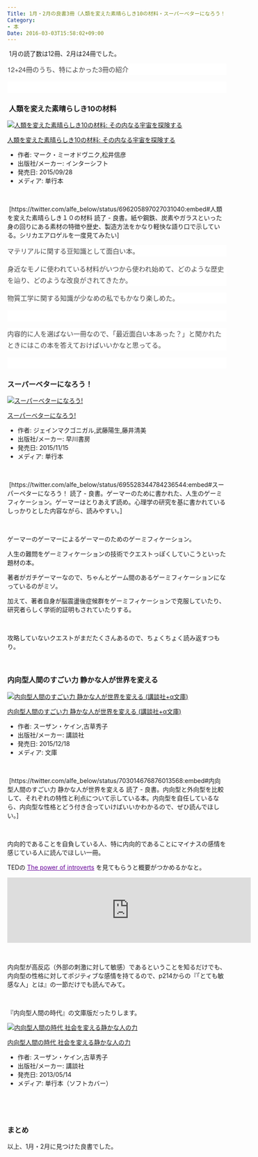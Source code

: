```yaml
---
Title: 1月・2月の良書3冊（人類を変えた素晴らしき10の材料・スーパーベターになろう！・内向型人間のすごい力）
Category:
- 本
Date: 2016-03-03T15:58:02+09:00
---
```


<p> 1月の読了数は12冊、2月は24冊でした。</p>
<p style="margin: 0px 0px 1em; color: #454545; font-family: 'Helvetica Neue', Helvetica, Arial, 'Hiragino Kaku Gothic Pro', Meiryo, 'MS PGothic', sans-serif; font-size: 15.2px; font-style: normal; font-variant: normal; font-weight: normal; letter-spacing: normal; line-height: 25.84px; orphans: auto; text-align: start; text-indent: 0px; text-transform: none; white-space: normal; widows: 1; word-spacing: 0px; -webkit-text-stroke-width: 0px; background-color: #ffffff;">12+24冊のうち、特によかった3冊の紹介</p>
<p style="margin: 0px 0px 1em; color: #454545; font-family: 'Helvetica Neue', Helvetica, Arial, 'Hiragino Kaku Gothic Pro', Meiryo, 'MS PGothic', sans-serif; font-size: 15.2px; font-style: normal; font-variant: normal; font-weight: normal; letter-spacing: normal; line-height: 25.84px; orphans: auto; text-align: start; text-indent: 0px; text-transform: none; white-space: normal; widows: 1; word-spacing: 0px; -webkit-text-stroke-width: 0px; background-color: #ffffff;"> </p>

###  人類を変えた素晴らしき10の材料

<div class="freezed">
<div class="external-link-detail"><a href="https://www.amazon.co.jp/exec/obidos/ASIN/4772695478/ab1025-22/"><img class="external-link-detail-image" title="人類を変えた素晴らしき10の材料: その内なる宇宙を探険する" src="https://ecx.images-amazon.com/images/I/51T7gPZIckL._SL160_.jpg" alt="人類を変えた素晴らしき10の材料: その内なる宇宙を探険する" /></a>
<div class="external-link-detail-info">
<p class="external-link-detail-title"><a href="https://www.amazon.co.jp/exec/obidos/ASIN/4772695478/ab1025-22/">人類を変えた素晴らしき10の材料: その内なる宇宙を探険する</a></p>
<ul>
<li><span class="external-link-detail-label">作者:</span> マーク・ミーオドヴニク,松井信彦</li>
<li><span class="external-link-detail-label">出版社/メーカー:</span> インターシフト</li>
<li><span class="external-link-detail-label">発売日:</span> 2015/09/28</li>
<li><span class="external-link-detail-label">メディア:</span> 単行本</li>

</ul>
</div>
<div class="external-link-detail-foot"> </div>
</div>
</div>
<p> [https://twitter.com/alfe_below/status/696205897027031040:embed#人類を変えた素晴らしき１０の材料 読了 - 良書。紙や鋼鉄、炭素やガラスといった身の回りにある素材の特徴や歴史、製造方法をかなり軽快な語り口で示している。シリカエアロゲルを一度見てみたい]</p>
<p style="margin: 0px 0px 1em; color: #454545; font-family: 'Helvetica Neue', Helvetica, Arial, 'Hiragino Kaku Gothic Pro', Meiryo, 'MS PGothic', sans-serif; font-size: 15.2px; font-style: normal; font-variant: normal; font-weight: normal; letter-spacing: normal; line-height: 25.84px; orphans: auto; text-align: start; text-indent: 0px; text-transform: none; white-space: normal; widows: 1; word-spacing: 0px; -webkit-text-stroke-width: 0px; background-color: #ffffff;">マテリアルに関する豆知識として面白い本。</p>
<p style="margin: 0px 0px 1em; color: #454545; font-family: 'Helvetica Neue', Helvetica, Arial, 'Hiragino Kaku Gothic Pro', Meiryo, 'MS PGothic', sans-serif; font-size: 15.2px; font-style: normal; font-variant: normal; font-weight: normal; letter-spacing: normal; line-height: 25.84px; orphans: auto; text-align: start; text-indent: 0px; text-transform: none; white-space: normal; widows: 1; word-spacing: 0px; -webkit-text-stroke-width: 0px; background-color: #ffffff;">身近なモノに使われている材料がいつから使われ始めて、どのような歴史を辿り、どのような改良がされてきたか。</p>
<p style="margin: 0px 0px 1em; color: #454545; font-family: 'Helvetica Neue', Helvetica, Arial, 'Hiragino Kaku Gothic Pro', Meiryo, 'MS PGothic', sans-serif; font-size: 15.2px; font-style: normal; font-variant: normal; font-weight: normal; letter-spacing: normal; line-height: 25.84px; orphans: auto; text-align: start; text-indent: 0px; text-transform: none; white-space: normal; widows: 1; word-spacing: 0px; -webkit-text-stroke-width: 0px; background-color: #ffffff;">物質工学に関する知識が少なめの私でもかなり楽しめた。</p>
<p style="margin: 0px 0px 1em; color: #454545; font-family: 'Helvetica Neue', Helvetica, Arial, 'Hiragino Kaku Gothic Pro', Meiryo, 'MS PGothic', sans-serif; font-size: 15.2px; font-style: normal; font-variant: normal; font-weight: normal; letter-spacing: normal; line-height: 25.84px; orphans: auto; text-align: start; text-indent: 0px; text-transform: none; white-space: normal; widows: 1; word-spacing: 0px; -webkit-text-stroke-width: 0px; background-color: #ffffff;"> </p>
<p style="margin: 0px 0px 1em; color: #454545; font-family: 'Helvetica Neue', Helvetica, Arial, 'Hiragino Kaku Gothic Pro', Meiryo, 'MS PGothic', sans-serif; font-size: 15.2px; font-style: normal; font-variant: normal; font-weight: normal; letter-spacing: normal; line-height: 25.84px; orphans: auto; text-align: start; text-indent: 0px; text-transform: none; white-space: normal; widows: 1; word-spacing: 0px; -webkit-text-stroke-width: 0px; background-color: #ffffff;">内容的に人を選ばない一冊なので、「最近面白い本あった？」と聞かれたときにはこの本を答えておけばいいかなと思ってる。</p>
<p style="margin: 0px 0px 1em; color: #454545; font-family: 'Helvetica Neue', Helvetica, Arial, 'Hiragino Kaku Gothic Pro', Meiryo, 'MS PGothic', sans-serif; font-size: 15.2px; font-style: normal; font-variant: normal; font-weight: normal; letter-spacing: normal; line-height: 25.84px; orphans: auto; text-align: start; text-indent: 0px; text-transform: none; white-space: normal; widows: 1; word-spacing: 0px; -webkit-text-stroke-width: 0px; background-color: #ffffff;"> </p>

### スーパーベターになろう！

<div class="freezed">
<div class="external-link-detail"><a href="https://www.amazon.co.jp/exec/obidos/ASIN/415209575X/ab1025-22/"><img class="external-link-detail-image" title="スーパーベターになろう!" src="https://ecx.images-amazon.com/images/I/51a21XrAtoL._SL160_.jpg" alt="スーパーベターになろう!" /></a>
<div class="external-link-detail-info">
<p class="external-link-detail-title"><a href="https://www.amazon.co.jp/exec/obidos/ASIN/415209575X/ab1025-22/">スーパーベターになろう!</a></p>
<ul>
<li><span class="external-link-detail-label">作者:</span> ジェインマクゴニガル,武藤陽生,藤井清美</li>
<li><span class="external-link-detail-label">出版社/メーカー:</span> 早川書房</li>
<li><span class="external-link-detail-label">発売日:</span> 2015/11/15</li>
<li><span class="external-link-detail-label">メディア:</span> 単行本</li>

</ul>
</div>
<div class="external-link-detail-foot"> </div>
</div>
</div>
<p> [https://twitter.com/alfe_below/status/695528344784236544:embed#スーパーベターになろう！ 読了 - 良書。ゲーマーのために書かれた、人生のゲーミフィケーション。ゲーマーはとりあえず読め。心理学の研究を基に書かれているしっかりとした内容ながら、読みやすい。]</p>
<p> </p>
<p>ゲーマーのゲーマーによるゲーマーのためのゲーミフィケーション。</p>
<p>人生の難問をゲーミフィケーションの技術でクエストっぽくしていこうといった題材の本。</p>
<p>著者がガチゲーマーなので、ちゃんとゲーム間のあるゲーミフィケーションになっているのがミソ。</p>
<p>加えて、著者自身が脳震盪後症候群をゲーミフィケーションで克服していたり、研究者らしく学術的証明もされていたりする。</p>
<p> </p>
<p>攻略していないクエストがまだたくさんあるので、ちょくちょく読み返すつもり。</p>
<p> </p>

### 内向型人間のすごい力 静かな人が世界を変える

<div class="freezed">
<div class="external-link-detail"><a href="https://www.amazon.co.jp/exec/obidos/ASIN/4062816350/ab1025-22/"><img class="external-link-detail-image" title="内向型人間のすごい力 静かな人が世界を変える (講談社+α文庫)" src="https://ecx.images-amazon.com/images/I/51X-h%2B7rd3L._SL160_.jpg" alt="内向型人間のすごい力 静かな人が世界を変える (講談社+α文庫)" /></a>
<div class="external-link-detail-info">
<p class="external-link-detail-title"><a href="https://www.amazon.co.jp/exec/obidos/ASIN/4062816350/ab1025-22/">内向型人間のすごい力 静かな人が世界を変える (講談社+α文庫)</a></p>
<ul>
<li><span class="external-link-detail-label">作者:</span> スーザン・ケイン,古草秀子</li>
<li><span class="external-link-detail-label">出版社/メーカー:</span> 講談社</li>
<li><span class="external-link-detail-label">発売日:</span> 2015/12/18</li>
<li><span class="external-link-detail-label">メディア:</span> 文庫</li>

</ul>
</div>
<div class="external-link-detail-foot"> </div>
</div>
</div>
<p> [https://twitter.com/alfe_below/status/703014676876013568:embed#内向型人間のすごい力 静かな人が世界を変える 読了 - 良書。内向型と外向型を比較して、それぞれの特性と利点について示している本。内向型を自任しているなら、内向型な性格とどう付き合っていけばいいかわかるので、ぜひ読んでほしい。]</p>
<p> </p>
<p>内向的であることを自負している人、特に内向的であることにマイナスの感情を感じている人に読んでほしい一冊。</p>
<p>TEDの <a style="color: #660099; cursor: pointer; text-decoration: underline;" href="https://www.youtube.com/watch?v=c0KYU2j0TM4">The power of introverts</a> を見てもらうと概要がつかめるかなと。</p>
<p><iframe src="https://embed-ssl.ted.com/talks/lang/ja/susan_cain_the_power_of_introverts.html" width="560" frameborder="0" scrolling="no" allowfullscreen=""></iframe></p>
<p> </p>
<p>内向型が高反応（外部の刺激に対して敏感）であるということを知るだけでも、内向型の性格に対してポジティブな感情を持てるので、p214からの『「とても敏感な人」とは』の一節だけでも読んでみて。</p>
<p> </p>
<p>『内向型人間の時代』の文庫版だったりします。</p>
<div class="freezed">
<div class="external-link-detail"><a href="https://www.amazon.co.jp/exec/obidos/ASIN/4062178591/ab1025-22/"><img class="external-link-detail-image" title="内向型人間の時代 社会を変える静かな人の力" src="https://ecx.images-amazon.com/images/I/51Lqr4T0kcL._SL160_.jpg" alt="内向型人間の時代 社会を変える静かな人の力" /></a>
<div class="external-link-detail-info">
<p class="external-link-detail-title"><a href="https://www.amazon.co.jp/exec/obidos/ASIN/4062178591/ab1025-22/">内向型人間の時代 社会を変える静かな人の力</a></p>
<ul>
<li><span class="external-link-detail-label">作者:</span> スーザン・ケイン,古草秀子</li>
<li><span class="external-link-detail-label">出版社/メーカー:</span> 講談社</li>
<li><span class="external-link-detail-label">発売日:</span> 2013/05/14</li>
<li><span class="external-link-detail-label">メディア:</span> 単行本（ソフトカバー）</li>

</ul>
</div>
<div class="external-link-detail-foot"> </div>
</div>
</div>
<p> </p>

### まとめ

<p>以上、1月・2月に見つけた良書でした。</p>
